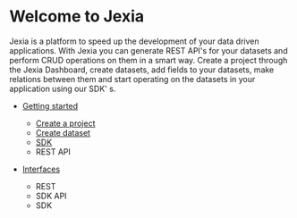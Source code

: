 # Welcome to Jexia

Jexia is a platform to speed up the development of your data driven applications. With Jexia you can generate REST API's for your datasets and perform CRUD operations on them in a smart way. Create a project through the Jexia Dashboard, create datasets, add fields to your datasets, make relations between them and start operating on the datasets in your application using our SDK' s.

* [Getting started](get-started.md)
  * [Create a project](get-started.md#create-a-project-in-the-jexia-console)
  * [Create dataset](get-started.md#create-datasets)
  * [SDK](get-started.md#your-first-app)
  * REST API
  
* [Interfaces](interfaces.md)
  * REST
  * SDK API
  * SDK



